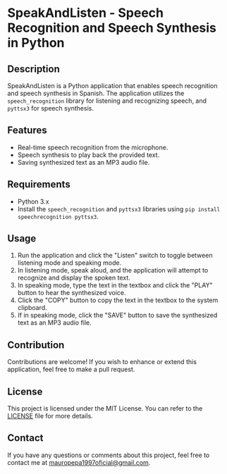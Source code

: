 # SpeakAndListen - Speech Recognition and Speech Synthesis in Python

## Description
SpeakAndListen is a Python application that enables speech recognition and speech synthesis in Spanish. The application utilizes the `speech_recognition` library for listening and recognizing speech, and `pyttsx3` for speech synthesis.

## Features
- Real-time speech recognition from the microphone.
- Speech synthesis to play back the provided text.
- Saving synthesized text as an MP3 audio file.

## Requirements
- Python 3.x
- Install the `speech_recognition` and `pyttsx3` libraries using `pip install speechrecognition pyttsx3`.

## Usage
1. Run the application and click the "Listen" switch to toggle between listening mode and speaking mode.
2. In listening mode, speak aloud, and the application will attempt to recognize and display the spoken text.
3. In speaking mode, type the text in the textbox and click the "PLAY" button to hear the synthesized voice.
4. Click the "COPY" button to copy the text in the textbox to the system clipboard.
5. If in speaking mode, click the "SAVE" button to save the synthesized text as an MP3 audio file.

## Contribution
Contributions are welcome! If you wish to enhance or extend this application, feel free to make a pull request.

## License
This project is licensed under the MIT License. You can refer to the [LICENSE](LICENSE) file for more details.

## Contact
If you have any questions or comments about this project, feel free to contact me at mauropepa1997oficial@gmail.com.

